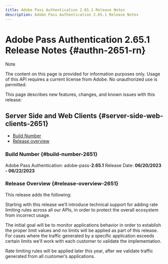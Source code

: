 ```yaml
---
title: Adobe Pass Authentication 2.65.1 Release Notes
description: Adobe Pass Authentication 2.65.1 Release Notes
---
```

# Adobe Pass Authentication 2.65.1 Release Notes {#authn-2651-rn}

>[!NOTE]
>
>The content on this page is provided for information purposes only. Usage of this API requires a current license from Adobe. No unauthorized use is permitted.

This page describes new features, changes, and known issues with this release:

## Server Side and Web Clients {#server-side-web-clients-2651}

* [Build Number](#build-number-2651)
* [Release overview](#release-overview-2651)

### Build Number {#build-number-2651}

Adobe Pass Authentication: adobe-pass-**2.65.1**
Release Date: **06/20/2023 - 06/22/2023** 

### Release Overview {#release-overview-2651}

This release adds the following:

Starting with this release we’ll introduce technical support for adding rate limiting rules across all our APIs, in order to protect the overall ecosystem from incorrect usage.   
 
The initial goal will be to monitor applications behavior in order to establish the proper limit values and no limits will be applied as part of this release. For cases where the traffic generated by a specific application exceeds certain limits we’ll work with each customer to validate the implementation. 
 
Rate limiting rules will be applied later this year, after we validate traffic generated from all customer’s applications.
